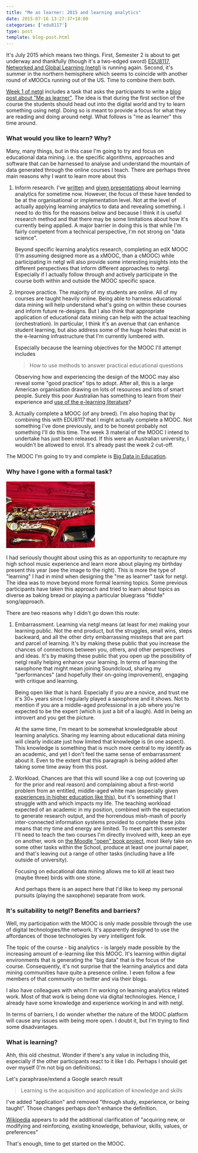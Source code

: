 ```yaml
---
title: "Me as learner: 2015 and learning analytics"
date: 2015-07-16 13:27:37+10:00
categories: ['edu8117']
type: post
template: blog-post.html
---
```

It's July 2015 which means two things. First, Semester 2 is about to get underway and thankfully (though it's a two-edged sword) [EDU8117, Networked and Global Learning (netgl)](https://netgl.wordpress.com/) is running again. Second, it's summer in the northern hemisphere which seems to coincide with another round of xMOOCs running out of the US. Time to combine them both.

[Week 1 of netgl](https://netgl.wordpress.com/2014/07/15/week-1-me-and-networked-and-global-learning-ngl/) includes a task that asks the participants to write a [blog post about "Me as learner"](https://netgl.wordpress.com/2014/07/15/week-1-me-and-networked-and-global-learning-ngl/#asLearner). The idea is that during the first section of the course the students should head out into the digital world and try to learn something using netgl. Doing so is meant to provide a focus for what they are reading and doing around netgl. What follows is "me as learner" this time around.

### What would you like to learn? Why?

Many, many things, but in this case I'm going to try and focus on educational data mining. i.e. the specific algorithms, approaches and software that can be harnessed to analyse and understand the mountain of data generated through the online courses I teach. There are perhaps three main reasons why I want to learn more about this

1. Inform research. I've [written](/blog2/publications/) and [given presentations](/blog2/2015/06/01/the-four-paths-for-implementing-learning-analytics-and-enhancing-the-quality-of-learning-and-teaching/) about learning analytics for sometime now. However, the focus of these have tended to be at the organisational or implementation level. Not at the level of actually applying learning analytics to data and revealing something. I need to do this for the reasons below and because I think it is useful research method and that there may be some limitations about how it's currently being applied. A major barrier in doing this is that while I'm fairly competent from a technical perspective, I'm not strong on "data science".
    
    Beyond specific learning analytics research, completing an edX MOOC (I'm assuming designed more as a xMOOC, than a cMOOC) while participating in netgl will also provide some interesting insights into the different perspectives that inform different approaches to netgl. Especially if I actually follow through and actively participate in the course both within and outside the MOOC specific space.
2. Improve practice. The majority of my students are online. All of my courses are taught heavily online. Being able to harness educational data mining will help understand what's going on within these courses and inform future re-designs. But I also think that appropriate application of educational data mining can help with the actual teaching (orchestration). In particular, I think it's an avenue that can enhance student learning, but also address some of the huge holes that exist in the e-learning infrastructure that I'm currently lumbered with.
    
    Especially because the learning objectives for the MOOC I'll attempt includes
    
    > How to use methods to answer practical educational questions
    
    Observing how and experiencing the design of the MOOC may also reveal some "good practice" tips to adopt. After all, this is a large American organisation drawing on lots of resources and lots of smart people. Surely this poor Australian has something to learn from their experience and [use of the e-learning literature](http://www.tonybates.ca/2015/07/08/mit-and-german-research-on-the-appalling-use-of-video-in-xmoocs/)?
3. Actually complete a MOOC (of any breed). I'm also hoping that by combining this with EDU8117 that I might actually complete a MOOC. Not something I've done previously, and to be honest probably not something I'll do this time. The week 3 material of the MOOC I intend to undertake has just been released. If this were an Australian university, I wouldn't be allowed to enrol. It's already past the week 2 cut-off.

The MOOC I'm going to try and complete is [Big Data in Education](https://www.edx.org/course/big-data-education-teacherscollegex-bde1x).

### Why have I gone with a formal task?

[![Early birthday present](images/17007169075_7c8bd07542_m.jpg)](https://www.flickr.com/photos/david_jones/17007169075/in/photolist-rUSbR2-7ZbGKD-fnEytE-dQ2LME-71D6An-71D6Sk-66arFa-656GBd-652t2V-5m2hPp-3wUcZj-3wKZoZ-3wLrSv-3wL3bx-3wQkvs "Early birthday present")

I had seriously thought about using this as an opportunity to recapture my high school music experience and learn more about playing my birthday present this year (see the image to the right). This is more the type of "learning" I had in mind when designing the "me as learner" task for netgl. The idea was to move beyond more formal learning topics. Some previous participants have taken this approach and tried to learn about topics as diverse as baking bread or playing a particular bluegrass "fiddle" song/approach.

There are two reasons why I didn't go down this route:

1. Embarrassment. Learning via netgl means (at least for me) making your learning public. Not the end product, but the struggles, small wins, steps backward, and all the other dirty embarrassing missteps that are part and parcel of learning. It's by making these public that you increase the chances of connections between you, others, and other perspectives and ideas. It's by making these public that you open up the possibility of netgl really helping enhance your learning. In terms of learning the saxophone that might mean joining Soundcloud, sharing my "performances" (and hopefully their on-going improvement), engaging with critique and learning.
    
    Being open like that is hard. Especially if you are a novice, and trust me it's 30+ years since I regularly played a saxophone and it shows. Not to mention if you are a middle-aged professional in a job where you're expected to be the expert (which is just a bit of a laugh). Add in being an introvert and you get the picture.
    
    At the same time, I'm meant to be somewhat knowledgeable about learning analytics. Sharing my learning about educational data mining will clearly indicate just how limited that knowledge is (in one aspect). This knowledge is something that is much more central to my identify as an academic, and yet I don't feel the same sense of embarrassment about it. Even to the extent that this paragraph is being added after taking some time away from this post.
2. Workload. Chances are that this will sound like a cop out (covering up for the prior and real reason) and complaining about a first-world problem from an entitled, middle-aged white man (especially given [experiences in higher education like this](https://thesmartcasual.wordpress.com/2015/07/15/employment-insecurity-and-shame-working-hard-on-soft-money/)), but it's something that I struggle with and which impacts my life. The teaching workload expected of an academic in my position, combined with the expectation to generate research output, and the horrendous mish-mash of poorly inter-connected information systems provided to complete these jobs means that my time and energy are limited. To meet part this semester I'll need to teach the two courses I'm directly involved with, keep an eye on another, work on [the Moodle "open" book project](/blog2/the-moodle-open-book-module-project/), most likely take on some other tasks within the School, produce at least one journal paper, and that's leaving out a range of other tasks (including have a life outside of university).
    
    Focusing on educational data mining allows me to kill at least two (maybe three) birds with one stone.
    
    And perhaps there is an aspect here that I'd like to keep my personal pursuits (playing the saxophone) separate from work.

### It's suitability to netgl? Benefits and barriers?

Well, my participation with the MOOC is only made possible through the use of digital technologies/the network. It's apparently designed to use the affordances of those technologies by very intelligent folk.

The topic of the course - big analytics - is largely made possible by the increasing amount of e-learning like this MOOC. It's learning within digital environments that is generating the "big data" that is the focus of the course. Consequently, it's not surprise that the learning analytics and data mining communities have quite a presence online. I even follow a few members of that community on twitter and via their blogs.

I also have colleagues with whom I'm working on learning analytics related work. Most of that work is being done via digital technologies. Hence, I already have some knowledge and experience working in and with netgl.

In terms of barriers, I do wonder whether the nature of the MOOC platform will cause any issues with being more open. I doubt it, but I'm trying to find some disadvantages.

### What is learning?

Ahh, this old chestnut. Wonder if there's any value in including this, especially if the other participants react to it like I do. Perhaps I should get over myself (I'm not big on definitions).

Let's paraphrase/extend a Google search result

> Learning is the acquisition and application of knowledge and skills

I've added "application" and removed "through study, experience, or being taught". Those changes perhaps don't enhance the definition.

[Wikipedia](https://en.wikipedia.org/wiki/Learning) appears to add the additional clarification of "acquiring new, or modifying and reinforcing, existing knowledge, behaviour, skills, values, or preferences"

That's enough, time to get started on the MOOC.